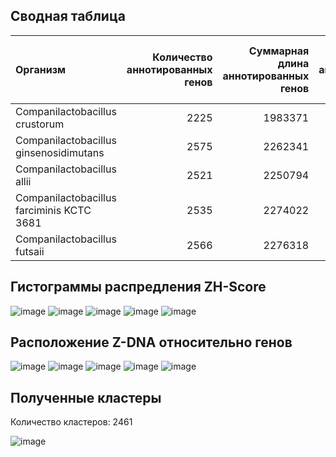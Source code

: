 ## Сводная таблица

| Организм                                  |   Количество аннотированных генов |   Суммарная длина аннотированных генов |   Доля покрытия аннтоированными генами |   Количество предсказанных участков Z-DNA(без фильтрации) |   Количество предсказанных участков Z-DNA |   Суммарная длина участков Z-DNA |
|:------------------------------------------|----------------------------------:|---------------------------------------:|---------------------------------------:|----------------------------------------------------------:|------------------------------------------:|---------------------------------:|
| Companilactobacillus crustorum            |                              2225 |                                1983371 |                                85.6201 |                                                   2261471 |                                       339 |                             3286 |
| Companilactobacillus ginsenosidimutans    |                              2575 |                                2262341 |                                87.3303 |                                                   2590556 |                                       841 |                             8422 |
| Companilactobacillus allii                |                              2521 |                                2250794 |                                88.8175 |                                                   2506167 |                                       634 |                             6350 |
| Companilactobacillus farciminis KCTC 3681 |                              2535 |                                2274022 |                                89.1131 |                                                   2551839 |                                       505 |                             5028 |
| Companilactobacillus futsaii              |                              2566 |                                2276318 |                                85.9387 |                                                   2558218 |                                       472 |                             4710 |


## Гистограммы распредления ZH-Score

![image](https://github.com/jakokorina/hse22_project_Firmicutes/blob/main/img/GCF_001050475.1_ASM105047v1_distribution.png)
![image](https://github.com/jakokorina/hse22_project_Firmicutes/blob/main/img/GCF_001951175.1_ASM195117v1_distribution.png)
![image](https://github.com/jakokorina/hse22_project_Firmicutes/blob/main/img/GCF_001971585.1_ASM197158v1_distribution.png)
![image](https://github.com/jakokorina/hse22_project_Firmicutes/blob/main/img/GCF_002706745.1_ASM270674v1_distribution.png)
![image](https://github.com/jakokorina/hse22_project_Firmicutes/blob/main/img/GCF_006007945.1_ASM600794v1_distribution.png)


## Расположение Z-DNA относительно генов

![image](https://github.com/jakokorina/hse22_project_Firmicutes/blob/main/img/0_zdna.png)
![image](https://github.com/jakokorina/hse22_project_Firmicutes/blob/main/img/1_zdna.png)
![image](https://github.com/jakokorina/hse22_project_Firmicutes/blob/main/img/2_zdna.png)
![image](https://github.com/jakokorina/hse22_project_Firmicutes/blob/main/img/3_zdna.png)
![image](https://github.com/jakokorina/hse22_project_Firmicutes/blob/main/img/4_zdna.png)

## Полученные кластеры

Количество кластеров: 2461

![image](https://github.com/jakokorina/hse22_project_Firmicutes/blob/main/img/distr_genes.png)
